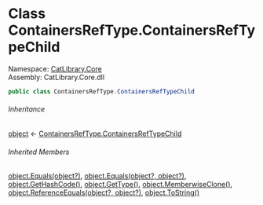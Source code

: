 ﻿# Class ContainersRefType\.ContainersRefTypeChild

Namespace: [CatLibrary\.Core](CatLibrary\.Core\.md)  
Assembly: CatLibrary\.Core\.dll

```csharp
public class ContainersRefType.ContainersRefTypeChild
```

###### Inheritance

[object](https://learn\.microsoft\.com/dotnet/api/system\.object) ← 
[ContainersRefType\.ContainersRefTypeChild](CatLibrary\.Core\.ContainersRefType\.ContainersRefTypeChild\.md)

###### Inherited Members

[object\.Equals\(object?\)](https://learn\.microsoft\.com/dotnet/api/system\.object\.equals\#system\-object\-equals\(system\-object\)), 
[object\.Equals\(object?, object?\)](https://learn\.microsoft\.com/dotnet/api/system\.object\.equals\#system\-object\-equals\(system\-object\-system\-object\)), 
[object\.GetHashCode\(\)](https://learn\.microsoft\.com/dotnet/api/system\.object\.gethashcode), 
[object\.GetType\(\)](https://learn\.microsoft\.com/dotnet/api/system\.object\.gettype), 
[object\.MemberwiseClone\(\)](https://learn\.microsoft\.com/dotnet/api/system\.object\.memberwiseclone), 
[object\.ReferenceEquals\(object?, object?\)](https://learn\.microsoft\.com/dotnet/api/system\.object\.referenceequals), 
[object\.ToString\(\)](https://learn\.microsoft\.com/dotnet/api/system\.object\.tostring)

